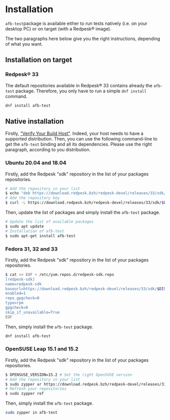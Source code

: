 # Installation

`afb-test`package is available either to run tests natively (i.e. on your desktop PC) or on target (with a Redpesk® image).

The two paragraphs here below give you the right instructions, depending of what you want.

## Installation on target

### Redpesk® 33

The default repositories available in Redpesk® 33 contains already the `afb-test` package. Therefore, you only have to run a simple `dnf install` command.

```bash
dnf install afb-test
```

## Native installation

Firstly, ["Verify Your Build Host"](../developer-guides/host-configuration/docs/1-Setup-your-build-host.html). Indeed, your host needs to have a supported distribution.
Then, you can use the following command-line to get the `afb-test` binding and all its dependencies. Please use the right paragraph, according to you distribution.

### Ubuntu 20.04 and 18.04

Firstly, add the Redpesk "sdk" repository in the list of your packages repositories.

```bash
# Add the repository in your list
$ echo "deb https://download.redpesk.bzh/redpesk-devel/releases/33/sdk/$DISTRO/ ./" | sudo tee -a /etc/apt/sources.list
# Add the repository key
$ curl -L https://download.redpesk.bzh/redpesk-devel/releases/33/sdk/$DISTRO/Release.key | sudo apt-key add -
```

Then, update the list of packages and simply install the `afb-test` package.

```bash
# Update the list of available packages
$ sudo apt update
# Installation of afb-test
$ sudo apt-get install afb-test
```

### Fedora 31, 32 and 33

Firstly, add the Redpesk "sdk" repository in the list of your packages repositories.

```bash
$ cat << EOF > /etc/yum.repos.d/redpesk-sdk.repo
[redpesk-sdk]
name=redpesk-sdk
baseurl=https://download.redpesk.bzh/redpesk-devel/releases/33/sdk/$DISTRO
enabled=1
repo_gpgcheck=0
type=rpm
gpgcheck=0
skip_if_unavailable=True
EOF
```

Then, simply install the `afb-test` package.

```bash
dnf install afb-test
```

### OpenSUSE Leap 15.1 and 15.2

Firstly, add the Redpesk "sdk" repository in the list of your packages repositories.

```bash
$ OPENSUSE_VERSION=15.2 # Set the right OpenSUSE version
# Add the repository in your list
$ sudo zypper ar https://download.redpesk.bzh/redpesk-devel/releases/33/sdk/$DISTRO/ redpesk-sdk
# Refresh your repositories
$ sudo zypper ref
```

Then, simply install the `afb-test` package.

```bash
sudo zypper in afb-test
```
